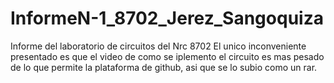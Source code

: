 # InformeN-1_8702_Jerez_Sangoquiza
Informe del laboratorio de circuitos del Nrc 8702
El unico inconveniente presentado es que el video de como se iplemento el circuito es mas pesado de lo que permite la plataforma de github, asi que se lo subio como un rar.
